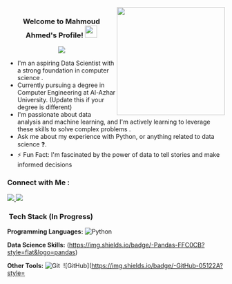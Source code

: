 <img width="250" align="right" src="https://c.tenor.com/_DOBjnGspYAAAAAM/code-coding.gif">

<h3 align="center">
  Welcome to Mahmoud Ahmed's Profile!  <img src="https://media.giphy.com/media/hvRJCLFzcasrR4ia7z/giphy.gif" width="28">
</h3>

<p align="center">
  <a href="https://github.com/DenverCoder1/readme-typing-svg"><img src="https://readme-typing-svg.herokuapp.com/?lines=Data%20Scientist%20(Aspiring);Always%20learning%20new%things&font=Fira%20Code&center=true&width=440&height=45&color=f75c7e&vCenter=true&size=22"></a>
</p>

-  I'm an aspiring Data Scientist with a strong foundation in computer science .
-  Currently pursuing a degree in Computer Engineering at Al-Azhar University. (Update this if your degree is different)
-  I'm passionate about data analysis and machine learning, and I'm actively learning to leverage these skills to solve complex problems .
-  Ask me about my experience with Python,   or anything related to data science ❓.
- ⚡ Fun Fact: I'm fascinated by the power of data to tell stories and make informed decisions  ️

### Connect with Me :

<a href="www.linkedin.com/in/mahmoud-ahmed-attiaa" title="Mahmoud Ahmed Attia on LinkedIn">
  <img src="https://img.shields.io/badge/- Mahmoud%20Ahmed-0077B5?style=for-the-badge&logo=Linkedin&logoColor=white"/>
</a>
<a href="https://t.me/MA7MOUD000000" target="_blank" title="Mahmoud Ahmed on Telegram">
  <img src="https://img.shields.io/badge/- Mahmoud%20Ahmed-0077B5?style=for-the-badge&logo=Telegram&logoColor=white"/>
</a>

 

###  &nbsp;Tech Stack (In Progress)

**Programming Languages:**
![Python](https://img.shields.io/badge/-Python-05122A?style=flat&logo=python)


**Data Science Skills:**
 (https://img.shields.io/badge/-Pandas-FFC0CB?style=flat&logo=pandas)  

**Other Tools:**
![Git](https://img.shields.io/badge/-Git-05122A?style=flat&logo=git)&nbsp;
![GitHub](https://img.shields.io/badge/-GitHub-05122A?style=

